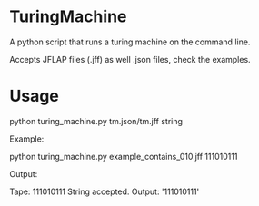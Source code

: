 # TuringMachine
A python script that runs a turing machine on the command line.

Accepts JFLAP files (.jff) as well .json files, check the examples.

# Usage

python turing_machine.py tm.json/tm.jff string

Example:

python turing_machine.py example_contains_010.jff 111010111

Output:

Tape: 111010111
String accepted.
Output: '111010111'
